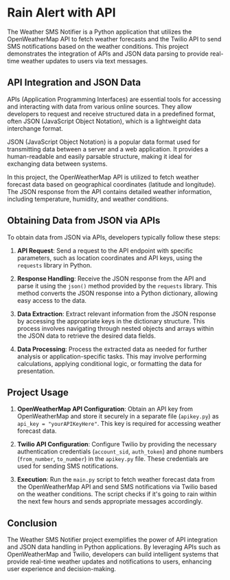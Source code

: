 # Rain Alert with API

The Weather SMS Notifier is a Python application that utilizes the OpenWeatherMap API to fetch weather forecasts and the Twilio API to send SMS notifications based on the weather conditions. This project demonstrates the integration of APIs and JSON data parsing to provide real-time weather updates to users via text messages.

## API Integration and JSON Data

APIs (Application Programming Interfaces) are essential tools for accessing and interacting with data from various online sources. They allow developers to request and receive structured data in a predefined format, often JSON (JavaScript Object Notation), which is a lightweight data interchange format.

JSON (JavaScript Object Notation) is a popular data format used for transmitting data between a server and a web application. It provides a human-readable and easily parsable structure, making it ideal for exchanging data between systems.

In this project, the OpenWeatherMap API is utilized to fetch weather forecast data based on geographical coordinates (latitude and longitude). The JSON response from the API contains detailed weather information, including temperature, humidity, and weather conditions.

## Obtaining Data from JSON via APIs

To obtain data from JSON via APIs, developers typically follow these steps:

1. **API Request**: Send a request to the API endpoint with specific parameters, such as location coordinates and API keys, using the `requests` library in Python.

2. **Response Handling**: Receive the JSON response from the API and parse it using the `json()` method provided by the `requests` library. This method converts the JSON response into a Python dictionary, allowing easy access to the data.

3. **Data Extraction**: Extract relevant information from the JSON response by accessing the appropriate keys in the dictionary structure. This process involves navigating through nested objects and arrays within the JSON data to retrieve the desired data fields.

4. **Data Processing**: Process the extracted data as needed for further analysis or application-specific tasks. This may involve performing calculations, applying conditional logic, or formatting the data for presentation.

## Project Usage

1. **OpenWeatherMap API Configuration**: Obtain an API key from OpenWeatherMap and store it securely in a separate file (`apikey.py`) as `api_key = "yourAPIKeyHere"`. This key is required for accessing weather forecast data.

2. **Twilio API Configuration**: Configure Twilio by providing the necessary authentication credentials (`account_sid`, `auth_token`) and phone numbers (`from_number`, `to_number`) in the `apikey.py` file. These credentials are used for sending SMS notifications.

3. **Execution**: Run the `main.py` script to fetch weather forecast data from the OpenWeatherMap API and send SMS notifications via Twilio based on the weather conditions. The script checks if it's going to rain within the next few hours and sends appropriate messages accordingly.

## Conclusion

The Weather SMS Notifier project exemplifies the power of API integration and JSON data handling in Python applications. By leveraging APIs such as OpenWeatherMap and Twilio, developers can build intelligent systems that provide real-time weather updates and notifications to users, enhancing user experience and decision-making.
